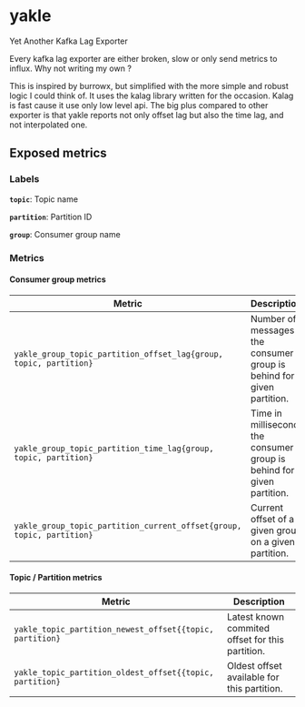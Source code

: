 # yakle
Yet Another Kafka Lag Exporter

Every kafka lag exporter are either broken, slow or only send metrics to influx.
Why not writing my own ? 

This is inspired by burrowx, but simplified with the more simple and robust logic I could think of.
It uses the kalag library written for the occasion. Kalag is fast cause it use only low level api.
The big plus compared to other exporter is that yakle reports not only offset lag but also the time lag, and not interpolated one.

## Exposed metrics

### Labels

**`topic`**: Topic name

**`partition`**: Partition ID 

**`group`**: Consumer group name


### Metrics

#### Consumer group metrics

| Metric | Description |
| --- | --- |
| `yakle_group_topic_partition_offset_lag{group, topic, partition}` | Number of messages the consumer group is behind for a given partition. |
| `yakle_group_topic_partition_time_lag{group, topic, partition}` |Time in millisecond the consumer group is behind for a given partition. |
| `yakle_group_topic_partition_current_offset{group, topic, partition}` | Current offset of a given group on a given partition. |

#### Topic / Partition metrics

| Metric | Description |
| --- | --- |
| `yakle_topic_partition_newest_offset{{topic, partition}` | Latest known commited offset for this partition. |
| `yakle_topic_partition_oldest_offset{{topic, partition}` | Oldest offset available for this partition. |


